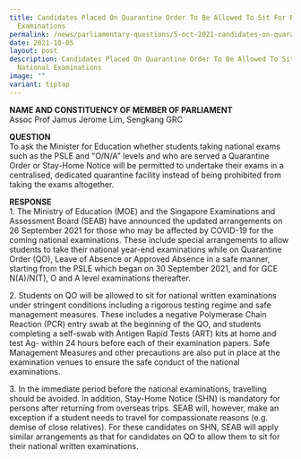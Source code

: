 ```yaml
---
title: Candidates Placed On Quarantine Order To Be Allowed To Sit For National
  Examinations
permalink: /news/parliamentary-questions/5-oct-2021-candidates-on-quarantine-order-to-sit-for-examinations/
date: 2021-10-05
layout: post
description: Candidates Placed On Quarantine Order To Be Allowed To Sit For
  National Examinations
image: ""
variant: tiptap
---
```

<p><strong>NAME AND CONSTITUENCY OF MEMBER OF PARLIAMENT</strong>
<br>Assoc Prof Jamus Jerome Lim, Sengkang GRC</p>
<p><strong>QUESTION</strong>
<br>To ask the Minister for Education whether students taking national exams
such as the PSLE and "O/N/A" levels and who are served a Quarantine Order
or Stay-Home Notice will be permitted to undertake their exams in a centralised,
dedicated quarantine facility instead of being prohibited from taking the
exams altogether.</p>
<p><strong>RESPONSE</strong>
<br>1. The Ministry of Education (MOE) and the Singapore Examinations and
Assessment Board (SEAB) have announced the updated arrangements on 26 September
2021 for those who may be affected by COVID-19 for the coming national
examinations. These include special arrangements to allow students to take
their national year-end examinations while on Quarantine Order (QO), Leave
of Absence or Approved Absence in a safe manner, starting from the PSLE
which began on 30 September 2021, and for GCE N(A)/N(T), O and A level
examinations thereafter.</p>
<p>2. Students on QO will be allowed to sit for national written examinations
under stringent conditions including a rigorous testing regime and safe
management measures. These includes a negative Polymerase Chain Reaction
(PCR) entry swab at the beginning of the QO, and students completing a
self-swab with Antigen Rapid Tests (ART) kits at home and test Ag- within
24 hours before each of their examination papers. Safe Management Measures
and other precautions are also put in place at the examination venues to
ensure the safe conduct of the national examinations.</p>
<p>3. In the immediate period before the national examinations, travelling
should be avoided. In addition, Stay-Home Notice (SHN) is mandatory for
persons after returning from overseas trips. SEAB will, however, make an
exception if a student needs to travel for compassionate reasons (e.g.
demise of close relatives). For these candidates on SHN, SEAB will apply
similar arrangements as that for candidates on QO to allow them to sit
for their national written examinations.</p>